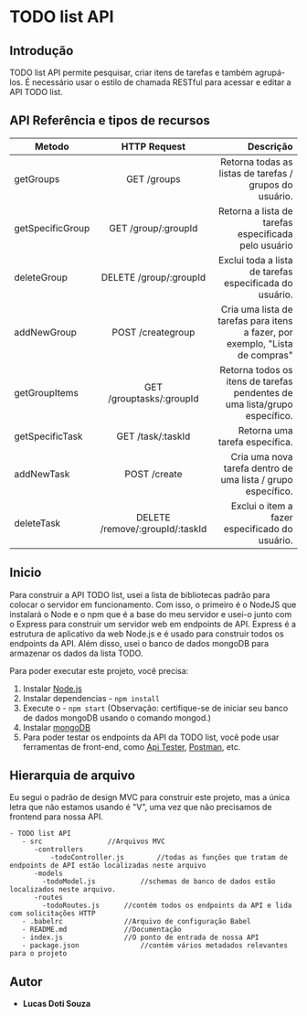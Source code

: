 # TODO list API


## Introdução

TODO list API permite pesquisar, criar itens de tarefas e também agrupá-los. É necessário usar o estilo de chamada RESTful para acessar e editar a API TODO list.

## API Referência e tipos de recursos

| Metodo      	 | HTTP Request  	| Descrição|
| ------------- |:-------------:	| -----:      |
| getGroups     | GET  /groups           | Retorna todas as listas de tarefas / grupos do usuário.|
| getSpecificGroup| GET /group/:groupId | Retorna a lista de tarefas especificada pelo usuário |
| deleteGroup   | DELETE /group/:groupId| Exclui toda a lista de tarefas especificada do usuário. |
| addNewGroup   | POST  /creategroup    | Cria uma lista de tarefas para itens a fazer, por exemplo, "Lista de compras"|
| getGroupItems | GET  /grouptasks/:groupId | Retorna todos os itens de tarefas pendentes de uma lista/grupo específico.| getAllTasks   | GET  /tasks           |Retorna todas as tarefas pendentes de todas as listas / grupos.|
| getSpecificTask| GET  /task/:taskId  | Retorna uma tarefa específica.|
| addNewTask   | POST  /create         | Cria uma nova tarefa dentro de uma lista / grupo específico. 
| deleteTask    | DELETE  /remove/:groupId/:taskId| Exclui o item a fazer especificado do usuário.|


## Inicio

Para construir a API TODO list, usei a lista de bibliotecas padrão para colocar o servidor em funcionamento. Com isso, o primeiro é o NodeJS que instalará o Node e o npm que é a base do meu servidor e usei-o junto com o Express para construir um servidor web em endpoints de API. Express é a estrutura de aplicativo da web Node.js e é usado para construir todos os endpoints da API. Além disso, usei o banco de dados mongoDB para armazenar os dados da lista TODO.

Para poder executar este projeto, você precisa:

1. Instalar [Node.js](https://nodejs.org/pt/)
1. Instalar dependencias - `npm install`
1. Execute o - `npm start` (Observação: certifique-se de iniciar seu banco de dados mongoDB usando o comando mongod.)
1. Instalar [mongoDB](https://www.mongodb.com/)
1. Para poder testar os endpoints da API da TODO list, você pode usar ferramentas de front-end, como [Api Tester](https://apitester.com/), [Postman](https://www.getpostman.com/), etc.

## Hierarquia de arquivo ##

Eu segui o padrão de design MVC para construir este projeto, mas a única letra que não estamos usando é "V", uma vez que não precisamos de frontend para nossa API.
 
```
- TODO list API
   - src   				//Arquivos MVC
      -controllers
	      -todoController.js  		//todas as funções que tratam de endpoints de API estão localizadas neste arquivo
      -models
        -todoModel.js     		//schemas de banco de dados estão localizados neste arquivo. 
      -routes
        -todoRoutes.js   	//contém todos os endpoints da API e lida com solicitações HTTP
   - .babelrc   			//Arquivo de configuração Babel
   - README.md     			//Documentação
   - index.js      			//O ponto de entrada de nossa API
   - package.json   			//contém vários metadados relevantes para o projeto
```

## Autor

* **Lucas Doti Souza**
